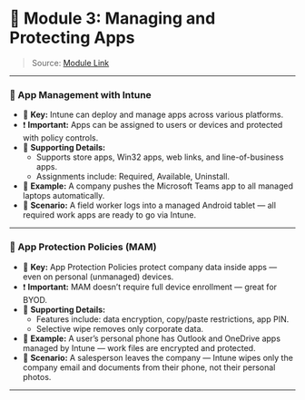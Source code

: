# 📘 Module 3: Managing and Protecting Apps

> Source: [Module Link](https://learn.microsoft.com/en-us/training/modules/protect-endpoints-with-endpoint-manager/3-managing-protecting-apps)

---

### 🔹 App Management with Intune

- 🔑 **Key:** Intune can deploy and manage apps across various platforms.
- ❗ **Important:** Apps can be assigned to users or devices and protected with policy controls.
- 🧩 **Supporting Details:**
  - Supports store apps, Win32 apps, web links, and line-of-business apps.
  - Assignments include: Required, Available, Uninstall.
- 📌 **Example:** A company pushes the Microsoft Teams app to all managed laptops automatically.
- 💬 **Scenario:** A field worker logs into a managed Android tablet — all required work apps are ready to go via Intune.

---

### 🔹 App Protection Policies (MAM)

- 🔑 **Key:** App Protection Policies protect company data inside apps — even on personal (unmanaged) devices.
- ❗ **Important:** MAM doesn’t require full device enrollment — great for BYOD.
- 🧩 **Supporting Details:**
  - Features include: data encryption, copy/paste restrictions, app PIN.
  - Selective wipe removes only corporate data.
- 📌 **Example:** A user’s personal phone has Outlook and OneDrive apps managed by Intune — work files are encrypted and protected.
- 💬 **Scenario:** A salesperson leaves the company — Intune wipes only the company email and documents from their phone, not their personal photos.

---
